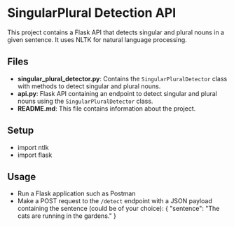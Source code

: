# SingularPlural Detection API

This project contains a Flask API that detects singular and plural nouns in a given sentence. It uses NLTK for natural language processing.

## Files

- **singular_plural_detector.py**: Contains the `SingularPluralDetector` class with methods to detect singular and plural nouns.
- **api.py**: Flask API containing an endpoint to detect singular and plural nouns using the `SingularPluralDetector` class.
- **README.md**: This file contains information about the project.

## Setup

- import ntlk
- import flask

## Usage

- Run a Flask application such as Postman
- Make a POST request to the `/detect` endpoint with a JSON payload containing the sentence (could be of your choice):
    {
        "sentence": "The cats are running in the gardens."
    }
